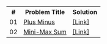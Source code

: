 <table>
        <tr>
            <th>#</th>
            <th>Problem Title</th>
            <th>Solution</th>
        </tr>
        <tr>
            <td>01</td>
            <td> <a href="https://www.hackerrank.com/challenges/plus-minus/problem" target="_blank">Plus Minus</a></td>
            <td><a href="./plus-minus.py">[Link]</a></td>
        </tr>
        <tr>
            <td>02</td>
            <td> <a href="https://www.hackerrank.com/challenges/mini-max-sum/problem" target="_blank">Mini-Max Sum</a></td>
            <td><a href="./mini-max-sum.py">[Link]</a></td>
        </tr>
</table>